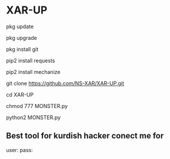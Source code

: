 # XAR-UP

pkg update

pkg upgrade

pkg install git

pip2 install requests

pip2 install mechanize

git clone https://github.com/NS-XAR/XAR-UP.git

cd XAR-UP

chmod 777 MONSTER.py

python2 MONSTER.py

## Best tool for kurdish hacker conect me for

user:
pass:


